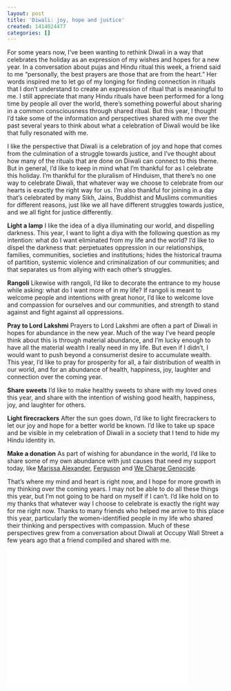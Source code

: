 ```yaml
---
layout: post
title: 'Diwali: joy, hope and justice'
created: 1414024477
categories: []
---
```

For some years now, I’ve been wanting to rethink Diwali in a way that celebrates the holiday as an expression of my wishes and hopes for a new year. In a conversation about pujas and Hindu ritual this week, a friend said to me “personally, the best prayers are those that are from the heart.” Her words inspired me to let go of my longing for finding connection in rituals that I don’t understand to create an expression of ritual that is meaningful to me. I still appreciate that many Hindu rituals have been performed for a long time by people all over the world, there’s something powerful about sharing in a common consciousness through shared ritual. But this year, I thought I’d take some of the information and perspectives shared with me over the past several years to think about what a celebration of Diwali would be like that fully resonated with me. 

I like the perspective that Diwali is a celebration of joy and hope that comes from the culmination of a struggle towards justice, and I’ve thought about how many of the rituals that are done on Diwali can connect to this theme. But in general, I’d like to keep in mind what I’m thankful for as I celebrate this holiday. I’m thankful for the pluralism of Hinduism, that there’s no one way to celebrate Diwali, that whatever way we choose to celebrate from our hearts is exactly the right way for us. I’m also thankful for joining in a day that’s celebrated by many Sikh, Jains, Buddhist and Muslims communities for different reasons, just like we all have different struggles towards justice, and we all fight for justice differently.

<strong>Light a lamp</strong>
I like the idea of a diya illuminating our world, and dispelling darkness. This year, I want to light a diya with the following question as my intention: what do I want eliminated from my life and the world? I’d like to dispel the darkness that: perpetuates oppression in our relationships, families, communities, societies and institutions; hides the historical trauma of partition, systemic violence and criminalization of our communities; and that separates us from allying with each other’s struggles. 

<strong>Rangoli</strong>
Likewise with rangoli, I’d like to decorate the entrance to my house while asking: what do I want more of in my life? If rangoli is meant to welcome people and intentions with great honor, I’d like to welcome love and compassion for ourselves and our communities, and strength to stand against and fight against all oppressions. 

<strong>Pray to Lord Lakshmi</strong>
Prayers to Lord Lakshmi are often a part of Diwali in hopes for abundance in the new year. Much of the way I’ve heard people think about this is through material abundance, and I’m lucky enough to have all the material wealth I really need in my life. But even if I didn’t, I would want to push beyond a consumerist desire to accumulate wealth. This year, I’d like to pray for prosperity for all, a fair distribution of wealth in our world, and for an abundance of health, happiness, joy, laughter and connection over the coming year. 

<strong>Share sweets</strong>
I’d like to make healthy sweets to share with my loved ones this year, and share with the intention of wishing good health, happiness, joy, and laughter for others.

<strong>Light firecrackers</strong>
After the sun goes down, I’d like to light firecrackers to let our joy and hope for a better world be known. I’d like to take up space and be visible in my celebration of Diwali in a society that I tend to hide my Hindu identity in. 

<strong>Make a donation</strong>
As part of wishing for abundance in the world, I’d like to share some of my own abundance with just causes that need my support today, like [Marissa Alexander](http://www.freemarissanow.org/), [Ferguson](http://obs-onthemove.org/) and [We Charge Genocide](http://wechargegenocide.org/).

That’s where my mind and heart is right now, and I hope for more growth in my thinking over the coming years. I may not be able to do all these things this year, but I’m not going to be hard on myself if I can’t. I’d like hold on to my thanks that whatever way I choose to celebrate is exactly the right way for me right now. Thanks to many friends who helped me arrive to this place this year, particularly the women-identified people in my life who shared their thinking and perspectives with compassion. Much of these perspectives grew from a conversation about Diwali at Occupy Wall Street a few years ago that a friend compiled and shared with me. 

<iframe width="420" height="315" src="//www.youtube.com/embed/OGVwYhXlv7k" frameborder="0" allowfullscreen></iframe>

